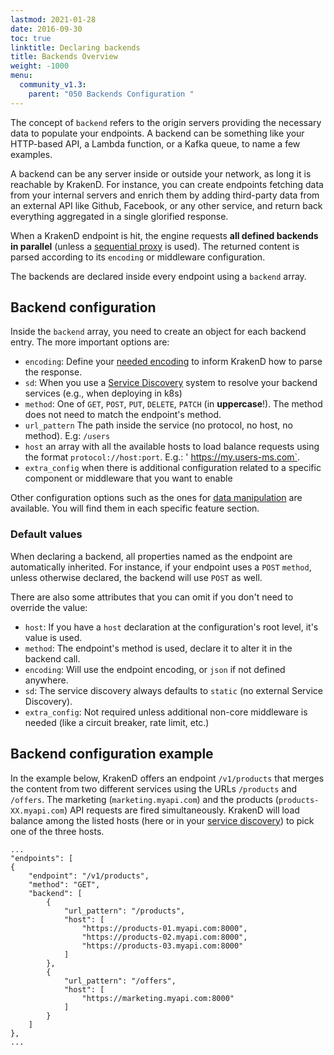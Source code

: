 ```yaml
---
lastmod: 2021-01-28
date: 2016-09-30
toc: true
linktitle: Declaring backends
title: Backends Overview
weight: -1000
menu:
  community_v1.3:
    parent: "050 Backends Configuration "
---
```


The concept of `backend` refers to the origin servers providing the necessary data to populate your endpoints. A backend can be something like your HTTP-based API, a Lambda function, or a Kafka queue, to name a few examples.

A backend can be any server inside or outside your network, as long it is reachable by KrakenD. For instance, you can create endpoints fetching data from your internal servers and enrich them by adding third-party data from an external API like Github, Facebook, or any other service, and return back everything aggregated in a single glorified response.

When a KrakenD endpoint is hit, the engine requests **all defined backends in parallel** (unless a [sequential proxy](/docs/v1.3/endpoints/sequential-proxy/) is used). The returned content is parsed according to its `encoding` or middleware configuration.

The backends are declared inside every endpoint using a `backend` array. 

## Backend configuration
Inside the `backend` array, you need to create an object for each backend entry. The more important options are:

- `encoding`: Define your [needed encoding](/docs/v1.3/backends/supported-encodings/) to inform KrakenD how to parse the response.
- `sd`: When you use a [Service Discovery](/docs/v1.3/service-discovery/overview/) system to resolve your backend services (e.g., when deploying in k8s)
- `method`: One of `GET`, `POST`, `PUT`, `DELETE`, `PATCH` (in **uppercase**!). The method does not need to match the endpoint's method.
- `url_pattern` The path inside the service (no protocol, no host, no method). E.g: `/users`
- `host` an array with all the available hosts to load balance requests using the format `protocol://host:port`. E.g.: ' https://my.users-ms.com`.
- `extra_config` when there is additional configuration related to a specific component or middleware that you want to enable

Other configuration options such as the ones for [data manipulation](/docs/v1.3/backends/data-manipulation/) are available. You will find them in each specific feature section. 

### Default values
When declaring a backend, all properties named as the endpoint are automatically inherited. For instance, if your endpoint uses a `POST` `method`, unless otherwise declared, the backend will use `POST` as well.

There are also some attributes that you can omit if you don't need to override the value:

- `host`: If you have a `host` declaration at the configuration's root level, it's value is used.
- `method`: The endpoint's method is used, declare it to alter it in the backend call.
- `encoding`: Will use the endpoint encoding, or `json` if not defined anywhere.
- `sd`: The service discovery always defaults to `static` (no external Service Discovery).
- `extra_config`: Not required unless additional non-core middleware is needed (like a circuit breaker, rate limit, etc.)

## Backend configuration example
In the example below, KrakenD offers an endpoint `/v1/products` that merges the content from two different services using the URLs `/products` and `/offers`. The marketing (`marketing.myapi.com`) and the products (`products-XX.myapi.com`) API requests are fired simultaneously. KrakenD will load balance among the listed hosts (here or in your [service discovery](/docs/v1.3/service-discovery/overview/)) to pick one of the three hosts.

```
...
"endpoints": [
{
    "endpoint": "/v1/products",
    "method": "GET",
    "backend": [
        {
            "url_pattern": "/products",
            "host": [
                "https://products-01.myapi.com:8000",
                "https://products-02.myapi.com:8000",
                "https://products-03.myapi.com:8000"
            ]
        },
        {
            "url_pattern": "/offers",
            "host": [
                "https://marketing.myapi.com:8000"
            ]
        }
    ]
},
...
```
